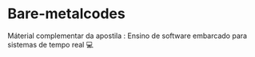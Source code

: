 # Bare-metalcodes
Máterial complementar da apostila : Ensino de software embarcado para sistemas de tempo real
:computer:
